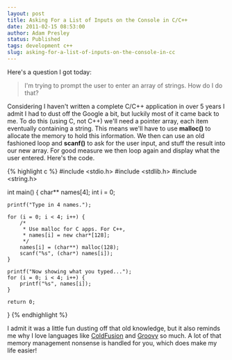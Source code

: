 ```yaml
---
layout: post
title: Asking For a List of Inputs on the Console in C/C++
date: 2011-02-15 08:53:00
author: Adam Presley
status: Published
tags: development c++
slug: asking-for-a-list-of-inputs-on-the-console-in-cc
---
```


Here's a question I got today:  
  
> I'm trying to prompt the user to enter an array of strings. How do I
> do that?

Considering I haven't written a complete C/C++ application in over 5
years I admit I had to dust off the Google a bit, but luckily most of it
came back to me. To do this (using C, not C++) we'll need a pointer
array, each item eventually containing a string. This means we'll have
to use **malloc()** to allocate the memory to hold this information. We
then can use an old fashioned loop and **scanf()** to ask for the user
input, and stuff the result into our new array. For good measure we then
loop again and display what the user entered. Here's the code.

{% highlight c %}
#include <stdio.h>
#include <stdlib.h>
#include <string.h>

int main() {
	char** names[4];
	int i = 0;

	printf("Type in 4 names.");

	for (i = 0; i < 4; i++) {
		/*
		 * Use malloc for C apps. For C++,
		 * names[i] = new char*[128];
		 */
		names[i] = (char**) malloc(128);
		scanf("%s", (char*) names[i]);
	}

	printf("Now showing what you typed...");
	for (i = 0; i < 4; i++) {
		printf("%s", names[i]);
	}

	return 0;
}
{% endhighlight %}

I admit it was a little fun dusting off that old knowledge, but it also
reminds me why I love languages like [ColdFusion](http://www.adobe.com/products/coldfusion/) 
and [Groovy](http://groovy.codehaus.org/) so much. A lot of that memory management 
nonsense is handled for you, which does make my life easier!
